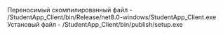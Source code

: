 Переносимый скомпилированный файл - /StudentApp_Client/bin/Release/net8.0-windows/StudentApp_Client.exe
Установый файл - /StudentApp_Client/bin/publish/setup.exe
